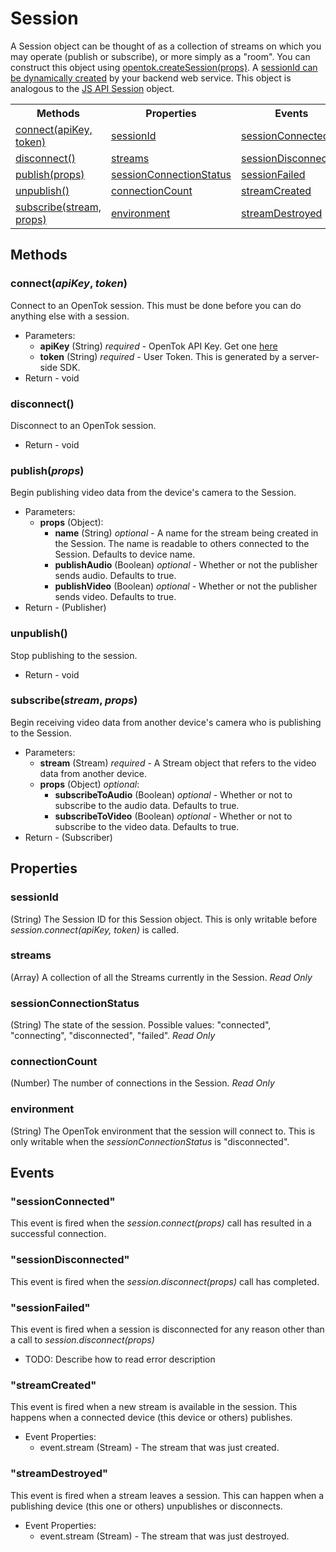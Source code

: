 # Session

A Session object can be thought of as a collection of streams on which you may operate (publish or subscribe), or more simply as a "room". 
You can construct this object using [opentok.createSession(props)](opentok.md#createsessionprops). A [sessionId can be dynamically created](http://www.tokbox.com/opentok/api/tools/js/documentation/overview/session_creation.html) by your backend web service.
This object is analogous to the [JS API Session](http://www.tokbox.com/opentok/api/tools/js/documentation/api/Session.html) object.

<nav>
  <table>
    <tr>
      <th>Methods</th>
      <th>Properties</th>
      <th>Events</th>
    </tr>
    <tr>
      <td><a href="#connectapikey-token">connect(apiKey, token)</a></td>
      <td><a href="#sessionid">sessionId</a></td>
      <td><a href="#sessionconnected">sessionConnected</a></td>
    </tr>
    <tr>
      <td><a href="#disconnect">disconnect()</a></td>
      <td><a href="#streams">streams</a></td>
      <td><a href="#sessiondisconnected">sessionDisconnected</a></td>
    </tr>
    <tr>
      <td><a href="#publishprops">publish(props)</a></td>
      <td><a href="#sessionconnectionstatus">sessionConnectionStatus</a></td>
      <td><a href="#sessionfailed">sessionFailed</a></td>
    </tr>
    <tr>
      <td><a href="#unpublish">unpublish()</a></td>
      <td><a href="#connectioncount">connectionCount</a></td>
      <td><a href="#streamcreated">streamCreated</a></td>
    </tr>
    <tr>
      <td><a href="#subscribestream-props">subscribe(stream, props)</a></td>
      <td><a href="#environment">environment</a></td>
      <td><a href="#streamdestroyed">streamDestroyed</a></td>
    </tr>
  </table>
</nav>

## Methods

### connect(_apiKey_, _token_)

Connect to an OpenTok session. This must be done before you can do anything else with a session.

*  Parameters:
    * __apiKey__ (String) _required_ - OpenTok API Key. Get one [here](http://www.tokbox.com/opentok/api/tools/js/apikey)
    * __token__ (String) _required_ - User Token. This is generated by a server-side SDK.
*  Return - void

### disconnect()

Disconnect to an OpenTok session.

*  Return - void

### publish(_props_)

Begin publishing video data from the device's camera to the Session.

*  Parameters:
    *  __props__ (Object):
        * __name__ (String) _optional_ - A name for the stream being created in the Session. The name is readable to others connected to the Session. Defaults to device name.
        * __publishAudio__ (Boolean) _optional_ - Whether or not the publisher sends audio. Defaults to true.
        * __publishVideo__ (Boolean) _optional_ - Whether or not the publisher sends video. Defaults to true.
*  Return - (Publisher)

### unpublish()

Stop publishing to the session.

*  Return - void

### subscribe(_stream_, _props_)

Begin receiving video data from another device's camera who is publishing to the Session.

*  Parameters:
    *  __stream__ (Stream) _required_ - A Stream object that refers to the video data from another device.
    *  __props__ (Object) _optional_:
        * __subscribeToAudio__ (Boolean) _optional_ - Whether or not to subscribe to the audio data. Defaults to true.
        * __subscribeToVideo__ (Boolean) _optional_ - Whether or not to subscribe to the video data. Defaults to true.
*  Return - (Subscriber)

## Properties

### sessionId

(String) The Session ID for this Session object. This is only writable before _session.connect(apiKey, token)_ is called.

### streams

(Array<Stream>) A collection of all the Streams currently in the Session. _Read Only_

### sessionConnectionStatus

(String) The state of the session. Possible values: "connected", "connecting", "disconnected", "failed". _Read Only_

### connectionCount

(Number) The number of connections in the Session. _Read Only_

### environment

(String) The OpenTok environment that the session will connect to. This is only writable when the _sessionConnectionStatus_ is "disconnected".

## Events

### "sessionConnected"

This event is fired when the _session.connect(props)_ call has resulted in a successful connection.

### "sessionDisconnected"

This event is fired when the _session.disconnect(props)_ call has completed.

### "sessionFailed"

This event is fired when a session is disconnected for any reason other than a call to _session.disconnect(props)_

*  TODO: Describe how to read error description

### "streamCreated"

This event is fired when a new stream is available in the session. This happens when a connected device (this device or others) publishes.

*  Event Properties:
    *  event.stream (Stream) - The stream that was just created.

### "streamDestroyed"

This event is fired when a stream leaves a session. This can happen when a publishing device (this one or others) unpublishes or disconnects.

*  Event Properties:
    *  event.stream (Stream) - The stream that was just destroyed.

